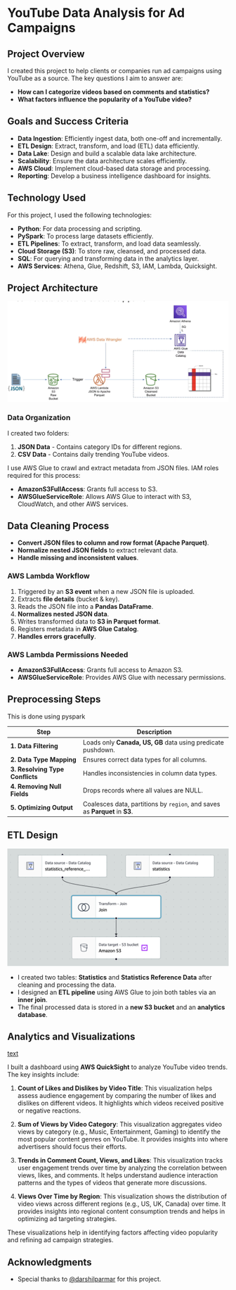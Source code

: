 # YouTube Data Analysis for Ad Campaigns

## Project Overview

I created this project to help clients or companies run ad campaigns using YouTube as a source. The key questions I aim to answer are:

- **How can I categorize videos based on comments and statistics?**
- **What factors influence the popularity of a YouTube video?**

## Goals and Success Criteria

- **Data Ingestion**: Efficiently ingest data, both one-off and incrementally.
- **ETL Design**: Extract, transform, and load (ETL) data efficiently.
- **Data Lake**: Design and build a scalable data lake architecture.
- **Scalability**: Ensure the data architecture scales efficiently.
- **AWS Cloud**: Implement cloud-based data storage and processing.
- **Reporting**: Develop a business intelligence dashboard for insights.

## Technology Used

For this project, I used the following technologies:

- **Python**: For data processing and scripting.
- **PySpark**: To process large datasets efficiently.
- **ETL Pipelines**: To extract, transform, and load data seamlessly.
- **Cloud Storage (S3)**: To store raw, cleansed, and processed data.
- **SQL**: For querying and transforming data in the analytics layer.
- **AWS Services**: Athena, Glue, Redshift, S3, IAM, Lambda, Quicksight.


## Project Architecture
![alt text](architecture.png)

### Data Organization

I created two folders:

1. **JSON Data** - Contains category IDs for different regions.
2. **CSV Data** - Contains daily trending YouTube videos.

I use AWS Glue to crawl and extract metadata from JSON files. IAM roles required for this process:

- **AmazonS3FullAccess**: Grants full access to S3.
- **AWSGlueServiceRole**: Allows AWS Glue to interact with S3, CloudWatch, and other AWS services.

## Data Cleaning Process


- **Convert JSON files to column and row format (Apache Parquet)**.
- **Normalize nested JSON fields** to extract relevant data.
- **Handle missing and inconsistent values**.

### AWS Lambda Workflow

1. Triggered by an **S3 event** when a new JSON file is uploaded.
2. Extracts **file details** (bucket & key).
3. Reads the JSON file into a **Pandas DataFrame**.
4. **Normalizes nested JSON data**.
5. Writes transformed data to **S3 in Parquet format**.
6. Registers metadata in **AWS Glue Catalog**.
7. **Handles errors gracefully**.

### AWS Lambda Permissions Needed

- **AmazonS3FullAccess**: Grants full access to Amazon S3.
- **AWSGlueServiceRole**: Provides AWS Glue with necessary permissions.

## Preprocessing Steps 

This is done using pyspark

| Step | Description |
| --- | --- |
| **1. Data Filtering** | Loads only **Canada, US, GB** data using predicate pushdown. |
| **2. Data Type Mapping** | Ensures correct data types for all columns. |
| **3. Resolving Type Conflicts** | Handles inconsistencies in column data types. |
| **4. Removing Null Fields** | Drops records where all values are NULL. |
| **5. Optimizing Output** | Coalesces data, partitions by `region`, and saves as **Parquet** in **S3**. |

## ETL Design
![alt text](<ETL job.png>)

- I created two tables: **Statistics** and **Statistics Reference Data** after cleaning and processing the data.
- I designed an **ETL pipeline** using AWS Glue to join both tables via an **inner join**.
- The final processed data is stored in a **new S3 bucket** and an **analytics database**.

## Analytics and Visualizations

[text](Analytics_visualizations.pdf)

I built a dashboard using **AWS QuickSight** to analyze YouTube video trends. The key insights include:

1. **Count of Likes and Dislikes by Video Title**: This visualization helps assess audience engagement by comparing the number of likes and dislikes on different videos. It highlights which videos received positive or negative reactions.

2. **Sum of Views by Video Category**: This visualization aggregates video views by category (e.g., Music, Entertainment, Gaming) to identify the most popular content genres on YouTube. It provides insights into where advertisers should focus their efforts.

3. **Trends in Comment Count, Views, and Likes**: This visualization tracks user engagement trends over time by analyzing the correlation between views, likes, and comments. It helps understand audience interaction patterns and the types of videos that generate more discussions.

4. **Views Over Time by Region**: This visualization shows the distribution of video views across different regions (e.g., US, UK, Canada) over time. It provides insights into regional content consumption trends and helps in optimizing ad targeting strategies.

These visualizations help in identifying factors affecting video popularity and refining ad campaign strategies.

## Acknowledgments
- Special thanks to [@darshilparmar](https://github.com/darshilparmar) for this project.
